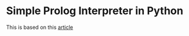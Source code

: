 # Simple Prolog Interpreter in Python

This is based on this [article](https://curiosity-driven.org/prolog-interpreter)

